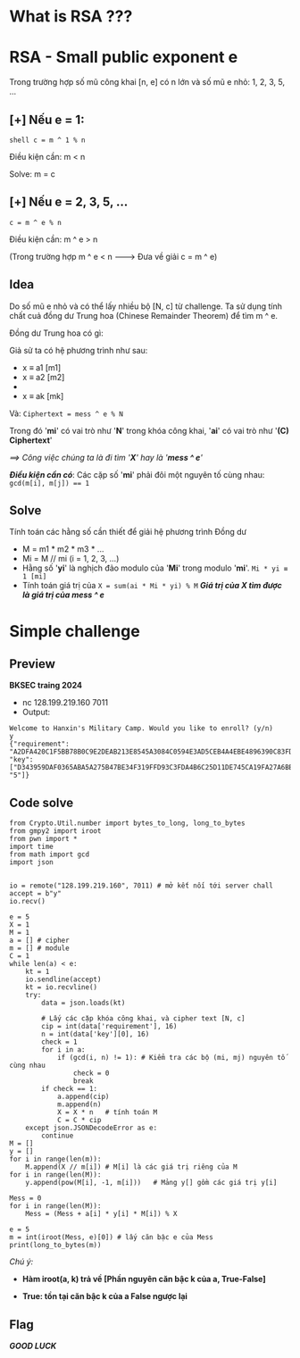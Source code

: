 # What is RSA ???



# RSA - Small public exponent e

Trong trường hợp số mũ công khai [n, e] có n lớn và số mũ e nhỏ: 1, 2, 3, 5, ...
## [+] Nếu e = 1:
```shell c = m ^ 1 % n```

Điều kiện cần: m < n

Solve: m = c
## [+] Nếu e = 2, 3, 5, ...
``` c = m ^ e % n ```

Điều kiện cần: m ^ e > n

(Trong trường hợp m ^ e < n ---> Đưa về giải c = m ^ e)

## Idea ##

Do số mũ e nhỏ và có thể lấy nhiều bộ [N, c] từ challenge. Ta sử dụng tính chất cuả đồng dư Trung hoa (Chinese Remainder Theorem) để tìm m ^ e.

Đồng dư Trung hoa có gì:

Giả sử ta có hệ phương trình như sau:
* x ≡ a1 [m1]
* x ≡ a2 [m2]
* 
* x ≡ ak [mk]

Và:
    ```Ciphertext = mess ^ e % N```

Trong đó '**mi**' có vai trò như '**N**' trong khóa công khai, '**ai**' có vai trò như '**(C) Ciphertext**'

_==> Công việc chúng ta là đi tìm '**X**' hay là '**mess ^ e**'_

***Điều kiện cần có***: Các cặp số '**mi**' phải đôi một nguyên tố cùng nhau: ```gcd(m[i], m[j]) == 1```

## Solve ##

Tính toán các hằng số cần thiết để giải hệ phương trình Đồng dư
* M = m1 * m2 * m3 * ... 
* Mi = M // mi (i = 1, 2, 3, ...)
* Hằng số '**yi**' là nghịch đảo modulo của '**Mi**' trong modulo '**mi**'.
```Mi * yi ≡ 1 [mi]```
* Tính toán giá trị của ```X = sum(ai * Mi * yi) % M```
**_Giá trị của X tìm được là giá trị của mess ^ e_**

# Simple challenge

## Preview ##

**BKSEC traing 2024**
* nc 128.199.219.160 7011
* Output:
```
Welcome to Hanxin's Military Camp. Would you like to enroll? (y/n) 
y
{"requirement": "A2DFA420C1F5BB78B0C9E2DEAB213E8545A3084C0594E3AD5CEB4A4EBE4896390C83FD614A68CAFB00B46BEC1A970CBE76032E36188E2828FE1BEE0C5F0FDCBE410A80D720CDF856B8756493B120B5AC7A886DACA71012D44086A75FCC1393880186F2B00C3F520447199328E74D6DDB6760E5302B0AD0AEE84A4A5553FE3713", "key": ["D343959DAF0365ABA5A275B47BE34F319FFD93C3FDA4B6C25D11DE745CA19FA27A6BB906C2EFD7A998C48F1FF41E6A1DC57808818D4556897D92BE85F4F6791A2AFADA334753AF02D2B44BA769E8945593AD00A902F1F5EB0FCD46DA2A33003C9EAD82094664314796CB4035821EF72DE7A58D997E7E5BE5583D54AB4157C4F7", "5"]}
```
## Code solve ##
```
from Crypto.Util.number import bytes_to_long, long_to_bytes
from gmpy2 import iroot
from pwn import *
import time
from math import gcd
import json


io = remote("128.199.219.160", 7011) # mở kết nối tới server chall
accept = b"y"
io.recv()

e = 5
X = 1
M = 1
a = [] # cipher
m = [] # module
C = 1
while len(a) < e:
    kt = 1
    io.sendline(accept)
    kt = io.recvline()
    try:
        data = json.loads(kt)

        # Lấy các cặp khóa công khai, và cipher text [N, c]
        cip = int(data['requirement'], 16)
        n = int(data['key'][0], 16)
        check = 1
        for i in a:
            if (gcd(i, n) != 1): # Kiểm tra các bộ (mi, mj) nguyên tố cùng nhau
                check = 0
                break
        if check == 1:
            a.append(cip)
            m.append(n)
            X = X * n   # tính toán M
            C = C * cip
    except json.JSONDecodeError as e:
        continue
M = [] 
y = []
for i in range(len(m)):
    M.append(X // m[i]) # M[i] là các giá trị riêng của M
for i in range(len(M)):
    y.append(pow(M[i], -1, m[i]))   # Mảng y[] gồm các giá trị y[i]

Mess = 0
for i in range(len(M)):
    Mess = (Mess + a[i] * y[i] * M[i]) % X

e = 5
m = int(iroot(Mess, e)[0]) # lấy căn bậc e của Mess
print(long_to_bytes(m))
```
*Chú ý:*

* **Hàm iroot(a, k) trả về [Phần nguyên căn bậc k của a, True-False]**

* **True: tồn tại căn bậc k của a False ngược lại**
## Flag ##
**_GOOD LUCK_**
